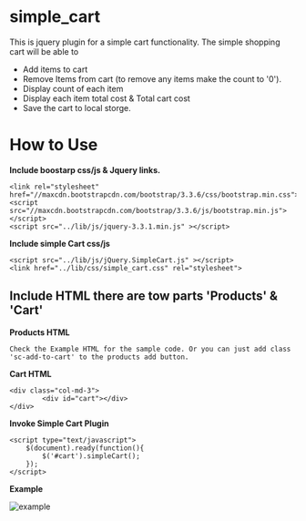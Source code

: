 # simple_cart

This is jquery plugin for a simple cart functionality. The simple shopping cart will be able to

* Add items to cart
* Remove Items from cart (to remove any items make the count to '0').
* Display count of each item
* Display each item total cost & Total cart cost
* Save the cart to local storge.

# How to Use

**Include boostarp css/js & Jquery links.**
```
<link rel="stylesheet" href="//maxcdn.bootstrapcdn.com/bootstrap/3.3.6/css/bootstrap.min.css">
<script src="//maxcdn.bootstrapcdn.com/bootstrap/3.3.6/js/bootstrap.min.js"></script>
<script src="../lib/js/jquery-3.3.1.min.js" ></script>
```
**Include simple Cart css/js**
```
<script src="../lib/js/jQuery.SimpleCart.js" ></script>
<link href="../lib/css/simple_cart.css" rel="stylesheet">
```

## Include HTML there are tow parts 'Products' & 'Cart'

**Products HTML**

    Check the Example HTML for the sample code. Or you can just add class 'sc-add-to-cart' to the products add button.
    
**Cart HTML**
```
<div class="col-md-3">
        <div id="cart"></div>
</div>
```

**Invoke Simple Cart Plugin**
```
<script type="text/javascript">
    $(document).ready(function(){
        $('#cart').simpleCart();
    });
</script>
```
**Example**

![example](https://user-images.githubusercontent.com/40199915/41341960-afaaf7f0-6f18-11e8-8bf7-c04770b599ed.png)
